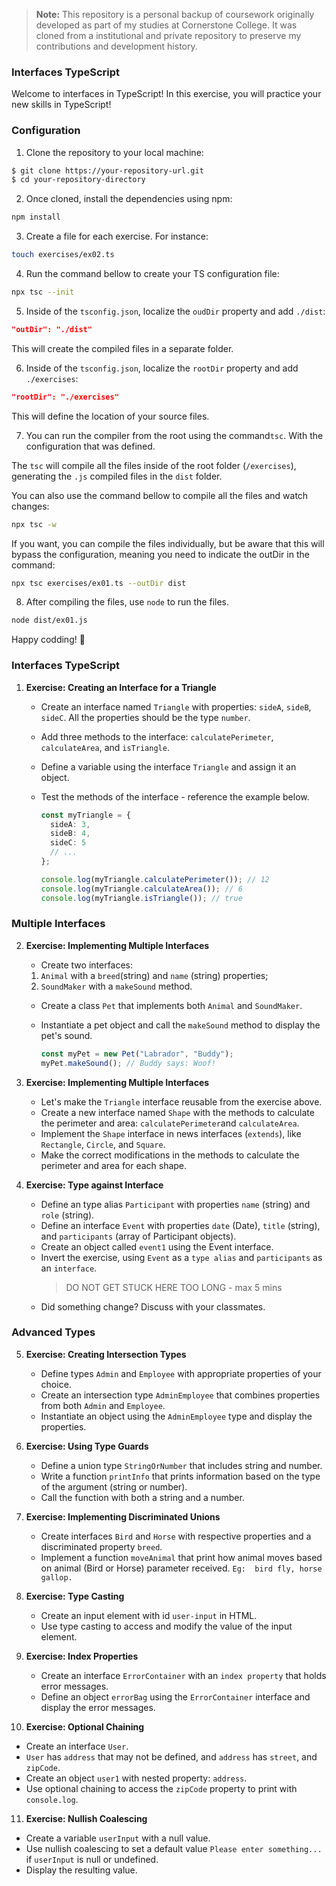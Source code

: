 > **Note:** This repository is a personal backup of coursework originally developed as part of my studies at Cornerstone College. It was cloned from a institutional and private repository to preserve my contributions and development history.

### Interfaces TypeScript

Welcome to interfaces in TypeScript! In this exercise, you will practice your new skills in TypeScript!

### Configuration

1. Clone the repository to your local machine:

```bash
$ git clone https://your-repository-url.git
$ cd your-repository-directory
```

2. Once cloned, install the dependencies using npm:

```bash
npm install
```

3. Create a file for each exercise. For instance:

```bash
touch exercises/ex02.ts
```

4. Run the command bellow to create your TS configuration file:

```bash
npx tsc --init
```

5. Inside of the `tsconfig.json`, localize the `oudDir` property and add `./dist`:

```json
"outDir": "./dist"
```

This will create the compiled files in a separate folder.

6. Inside of the `tsconfig.json`, localize the `rootDir` property and add `./exercises`:

```json
"rootDir": "./exercises"
```

This will define the location of your source files.

7. You can run the compiler from the root using the command`tsc`. With the configuration that was defined.

The `tsc` will compile all the files inside of the root folder (`/exercises`), generating the `.js` compiled files in the `dist` folder.

You can also use the command bellow to compile all the files and watch changes:

```bash
npx tsc -w
```

If you want, you can compile the files individually, but be aware that this will bypass the configuration, meaning you need to indicate the outDir in the command:

```bash
npx tsc exercises/ex01.ts --outDir dist
```

8. After compiling the files, use `node` to run the files.

```bash
node dist/ex01.js
```

Happy codding! 🎉

### Interfaces TypeScript

1. **Exercise: Creating an Interface for a Triangle**

   - Create an interface named `Triangle` with properties: `sideA`, `sideB`, `sideC`. All the properties should be the type `number`.
   - Add three methods to the interface: `calculatePerimeter`, `calculateArea`, and `isTriangle`.
   - Define a variable using the interface `Triangle` and assign it an object.
   - Test the methods of the interface - reference the example below.

     ```ts
     const myTriangle = {
       sideA: 3,
       sideB: 4,
       sideC: 5
       // ...
     };

     console.log(myTriangle.calculatePerimeter()); // 12
     console.log(myTriangle.calculateArea()); // 6
     console.log(myTriangle.isTriangle()); // true
     ```

### Multiple Interfaces

2. **Exercise: Implementing Multiple Interfaces**

   - Create two interfaces:

   1. `Animal` with a `breed`(string) and `name` (string) properties;
   2. `SoundMaker` with a `makeSound` method.

   - Create a class `Pet` that implements both `Animal` and `SoundMaker`.
   - Instantiate a pet object and call the `makeSound` method to display the pet's sound.

     ```ts
     const myPet = new Pet("Labrador", "Buddy");
     myPet.makeSound(); // Buddy says: Woof!
     ```

3. **Exercise: Implementing Multiple Interfaces**

   - Let's make the `Triangle` interface reusable from the exercise above.
   - Create a new interface named `Shape` with the methods to calculate the perimeter and area: `calculatePerimeter`and `calculateArea`.
   - Implement the `Shape` interface in news interfaces (`extends`), like `Rectangle`, `Circle`, and `Square`.
   - Make the correct modifications in the methods to calculate the perimeter and area for each shape.

4. **Exercise: Type against Interface**

   - Define an type alias `Participant` with properties `name` (string) and `role` (string).
   - Define an interface `Event` with properties `date` (Date), `title` (string), and `participants` (array of Participant objects).
   - Create an object called `event1` using the Event interface.
   - Invert the exercise, using `Event` as a `type alias` and `participants` as an `interface`.
     > DO NOT GET STUCK HERE TOO LONG - max 5 mins
   - Did something change? Discuss with your classmates.

### Advanced Types

5. **Exercise: Creating Intersection Types**

   - Define types `Admin` and `Employee` with appropriate properties of your choice.
   - Create an intersection type `AdminEmployee` that combines properties from both `Admin` and `Employee`.
   - Instantiate an object using the `AdminEmployee` type and display the properties.

6. **Exercise: Using Type Guards**

   - Define a union type `StringOrNumber` that includes string and number.
   - Write a function `printInfo` that prints information based on the type of the argument (string or number).
   - Call the function with both a string and a number.

7. **Exercise: Implementing Discriminated Unions**

   - Create interfaces `Bird` and `Horse` with respective properties and a discriminated property `breed`.
   - Implement a function `moveAnimal` that print how animal moves based on animal (Bird or Horse) parameter received. `Eg:  bird fly, horse gallop.`

8. **Exercise: Type Casting**

   - Create an input element with id `user-input` in HTML.
   - Use type casting to access and modify the value of the input element.

9. **Exercise: Index Properties**

   - Create an interface `ErrorContainer` with an `index property` that holds error messages.
   - Define an object `errorBag` using the `ErrorContainer` interface and display the error messages.

10. **Exercise: Optional Chaining**

   - Create an interface `User`.
   - `User` has `address` that may not be defined, and `address` has `street`, and `zipCode`.
   - Create an object `user1` with nested property: `address`.
   - Use optional chaining to access the `zipCode` property to print with `console.log`.

11. **Exercise: Nullish Coalescing**

   - Create a variable `userInput` with a null value.
   - Use nullish coalescing to set a default value `Please enter something...` if `userInput` is null or undefined.
   - Display the resulting value.
